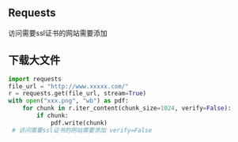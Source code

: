 ## Requests





访问需要ssl证书的网站需要添加

## 下载大文件

```python
import requests
file_url = "http://www.xxxxx.com/"
r = requests.get(file_url, stream=True)
with open("xxx.png", "wb") as pdf:
    for chunk in r.iter_content(chunk_size=1024, verify=False): 
        if chunk:
            pdf.write(chunk)
 # 访问需要ssl证书的网站需要添加 verify=False	  
```

